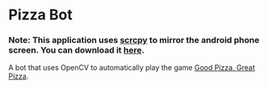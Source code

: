 # Pizza Bot
### **Note:** This application uses [scrcpy](https://github.com/Genymobile/scrcpy) to mirror the android phone screen. You can download it [here](https://github.com/Genymobile/scrcpy#get-the-app).

A bot that uses OpenCV to automatically play the game [Good Pizza, Great Pizza](https://goodpizzagreatpizza.com).
